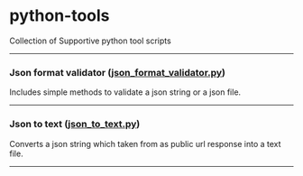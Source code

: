 # python-tools
Collection of Supportive python tool scripts

---
### Json format validator ([json_format_validator.py](https://github.com/dilshan89/python-tools/blob/main/scripts/json_format_validator.py))
Includes simple methods to validate a json string or a json file.

---
### Json to text ([json_to_text.py](https://github.com/dilshan89/python-tools/blob/main/scripts/json_to_text.py))
Converts a json string which taken from as public url response into a text file. 

---